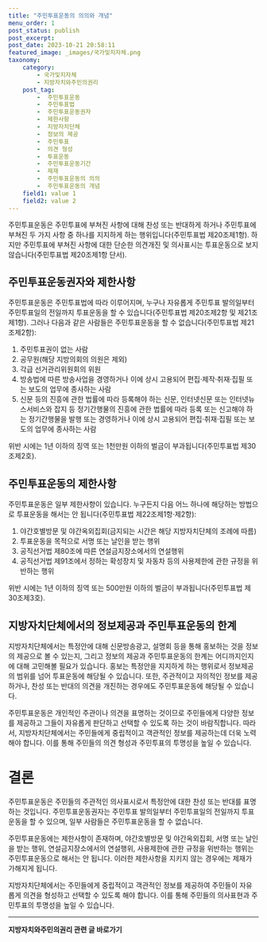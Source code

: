 ```yaml
---
title: "주민투표운동의 의의와 개념"
menu_order: 1
post_status: publish
post_excerpt: 
post_date: 2023-10-21 20:58:11
featured_image: _images/국가및지자체.png
taxonomy:
    category:
        - 국가및지자체
        - 지방자치와주민의권리
    post_tag:
        -  주민투표운동
        -  주민투표법
        -  주민투표운동권자
        -  제한사항
        -  지방자치단체
        -  정보의 제공
        -  주민투표
        -  의견 형성
        -  투표운동
        -  주민투표운동기간
        -  제재
        -  주민투표운동의 의의
        -  주민투표운동의 개념
    field1: value 1
    field2: value 2
---
```



주민투표운동은 주민투표에 부쳐진 사항에 대해 찬성 또는 반대하게 하거나 주민투표에 부쳐진 두 가지 사항 중 하나를 지지하게 하는 행위입니다(주민투표법 제20조제1항). 하지만 주민투표에 부쳐진 사항에 대한 단순한 의견개진 및 의사표시는 투표운동으로 보지 않습니다(주민투표법 제20조제1항 단서).

## 주민투표운동권자와 제한사항

주민투표운동은 주민투표법에 따라 이루어지며, 누구나 자유롭게 주민투표 발의일부터 주민투표일의 전일까지 투표운동을 할 수 있습니다(주민투표법 제20조제2항 및 제21조제1항). 그러나 다음과 같은 사람들은 주민투표운동을 할 수 없습니다(주민투표법 제21조제2항):

1. 주민투표권이 없는 사람
2. 공무원(해당 지방의회의 의원은 제외)
3. 각급 선거관리위원회의 위원
4. 방송법에 따른 방송사업을 경영하거나 이에 상시 고용되어 편집·제작·취재·집필 또는 보도의 업무에 종사하는 사람
5. 신문 등의 진흥에 관한 법률에 따라 등록해야 하는 신문, 인터넷신문 또는 인터넷뉴스서비스와 잡지 등 정기간행물의 진흥에 관한 법률에 따라 등록 또는 신고해야 하는 정기간행물을 발행 또는 경영하거나 이에 상시 고용되어 편집·취재·집필 또는 보도의 업무에 종사하는 사람

위반 시에는 1년 이하의 징역 또는 1천만원 이하의 벌금이 부과됩니다(주민투표법 제30조제2호).

## 주민투표운동의 제한사항

주민투표운동은 일부 제한사항이 있습니다. 누구든지 다음 어느 하나에 해당하는 방법으로 투표운동을 해서는 안 됩니다(주민투표법 제22조제1항·제2항):

1. 야간호별방문 및 야간옥외집회(금지되는 시간은 해당 지방자치단체의 조례에 따름)
2. 투표운동을 목적으로 서명 또는 날인을 받는 행위
3. 공직선거법 제80조에 따른 연설금지장소에서의 연설행위
4. 공직선거법 제91조에서 정하는 확성장치 및 자동차 등의 사용제한에 관한 규정을 위반하는 행위

위반 시에는 1년 이하의 징역 또는 500만원 이하의 벌금이 부과됩니다(주민투표법 제30조제3호).

## 지방자치단체에서의 정보제공과 주민투표운동의 한계

지방자치단체에서는 특정안에 대해 신문방송광고, 설명회 등을 통해 홍보하는 것을 정보의 제공으로 볼 수 있는지, 그리고 정보의 제공과 주민투표운동의 한계는 어디까지인지에 대해 고민해볼 필요가 있습니다. 홍보는 특정안을 지지하게 하는 행위로서 정보제공의 범위를 넘어 투표운동에 해당될 수 있습니다. 또한, 주관적이고 자의적인 정보를 제공하거나, 찬성 또는 반대의 의견을 개진하는 경우에도 주민투표운동에 해당될 수 있습니다.

주민투표운동은 개인적인 주관이나 의견을 표명하는 것이므로 주민들에게 다양한 정보를 제공하고 그들이 자유롭게 판단하고 선택할 수 있도록 하는 것이 바람직합니다. 따라서, 지방자치단체에서는 주민들에게 중립적이고 객관적인 정보를 제공하는데 더욱 노력해야 합니다. 이를 통해 주민들의 의견 형성과 주민투표의 투명성을 높일 수 있습니다.

# 결론

주민투표운동은 주민들의 주관적인 의사표시로서 특정안에 대한 찬성 또는 반대를 표명하는 것입니다. 주민투표운동권자는 주민투표 발의일부터 주민투표일의 전일까지 투표운동을 할 수 있으며, 일부 사람들은 주민투표운동을 할 수 없습니다.

주민투표운동에는 제한사항이 존재하며, 야간호별방문 및 야간옥외집회, 서명 또는 날인을 받는 행위, 연설금지장소에서의 연설행위, 사용제한에 관한 규정을 위반하는 행위는 주민투표운동으로 해서는 안 됩니다. 이러한 제한사항을 지키지 않는 경우에는 제재가 가해지게 됩니다.

지방자치단체에서는 주민들에게 중립적이고 객관적인 정보를 제공하여 주민들이 자유롭게 의견을 형성하고 선택할 수 있도록 해야 합니다. 이를 통해 주민들의 의사표현과 주민투표의 투명성을 높일 수 있습니다.










<!-- wp:separator -->
<hr class="wp-block-separator has-alpha-channel-opacity"/>
<!-- /wp:separator -->

<!-- wp:group {"backgroundColor":"base","layout":{"type":"constrained"}} -->
<div class="wp-block-group has-base-background-color has-background"><!-- wp:paragraph {"align":"center","fontSize":"large"} -->
<p class="has-text-align-center has-large-font-size"><strong>지방자치와주민의권리 관련 글 바로가기</strong></p>
<!-- /wp:paragraph -->


<!-- wp:latest-posts
{"categories":[{"id":7159,"count":19,"description":"","link":"https://uknowlaw.com/category/%ec%a7%80%eb%b0%a9%ec%9e%90%ec%b9%98%ec%99%80%ec%a3%bc%eb%af%bc%ec%9d%98%ea%b6%8c%eb%a6%ac/","name":"지방자치와주민의권리","slug":"지방자치와주민의권리","taxonomy":"category","parent":0,"meta":[],"_links":{"self":[{"href":"https://uknowlaw.com/wp-json/wp/v2/categories/7159"}],"collection":[{"href":"https://uknowlaw.com/wp-json/wp/v2/categories"}],"about":[{"href":"https://uknowlaw.com/wp-json/wp/v2/taxonomies/category"}],"wp:post_type":[{"href":"https://uknowlaw.com/wp-json/wp/v2/posts?categories=7159"}],"curies":[{"name":"wp","href":"https://api.w.org/{rel}","templated":true}]}}],"postsToShow":100,"excerptLength":28,"postLayout":"grid","columns":2,"featuredImageAlign":"left","featuredImageSizeSlug":"large","fontSize":"medium"} /--></div>
<!-- /wp:group -->